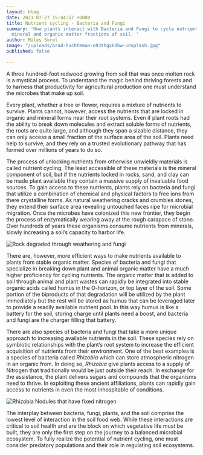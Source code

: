 ```yaml
---
layout: blog
date: 2021-07-27 15:44:57 +0000
title: Nutrient cycling - Bacteria and Fungi
summary: 'How plants interact with Bacteria and Fungi to cycle nutrients from the
  mineral and organic matter fractions of soil. '
author: Miles Sorel
image: "/uploads/brad-huchteman-o93thgx6dbw-unsplash.jpg"
published: false

---
```

A three hundred-foot redwood growing from soil that was once molten rock is a mystical process. To understand the magic behind thriving forests and to harness that productivity for agricultural production one must understand the microbes that make up soil.

Every plant, whether a tree or flower, requires a mixture of nutrients to survive. Plants cannot, however, access the nutrients that are locked in organic and mineral forms near their root systems. Even if plant roots had the ability to break down molecules and extract soluble forms of nutrients, the roots are quite large, and although they span a sizable distance, they can only access a small fraction of the surface area of the soil. Plants need help to survive, and they rely on a trusted evolutionary pathway that has formed over millions of years to do so.

The process of unlocking nutrients from otherwise unwieldly materials is called nutrient cycling. The least accessible of these materials is the mineral component of soil, but if the nutrients locked in rocks, sand, and clay can be made plant available they contain a massive supply of invaluable food sources. To gain access to these nutrients, plants rely on bacteria and fungi that utilize a combination of chemical and physical factors to free ions from there crystalline forms. As natural weathering cracks and crumbles stones, they extend their surface area revealing untouched faces ripe for microbial migration. Once the microbes have colonized this new frontier, they begin the process of enzymatically wearing away at the rough carapace of stone. Over hundreds of years these organisms consume nutrients from minerals, slowly increasing a soil’s capacity to harbor life.

![](/uploads/nutrient-cycling-rock-degrading-from-fungi.jpg "Rock degraded through weathering and fungi")

There are, however, more efficient ways to make nutrients available to plants from stable organic matter. Species of bacteria and fungi that specialize in breaking down plant and animal organic matter have a much higher proficiency for cycling nutrients. The organic matter that is added to soil through animal and plant wastes can rapidly be integrated into stable organic acids called humus in the O-horizon, or top layer of the soil. Some portion of the biproducts of that degradation will be utilized by the plant immediately but the rest will be stored as humus that can be leveraged later to provide a readily available nutrient pool. In this way humus is like a battery for the soil, storing charge until plants need a boost, and bacteria and fungi are the charger filling that battery.

There are also species of bacteria and fungi that take a more unique approach to increasing available nutrients in the soil. These species rely on symbiotic relationships with the plant’s root system to increase the efficient acquisition of nutrients from their environment. One of the best examples is a species of bacteria called _Rhizobia_ which can store atmospheric nitrogen in an organic from. In doing so, _Rhizobia_ give plants access to a supply of Nitrogen that traditionally would be just outside their reach. In exchange for the assistance, the plant delivers sugars and compounds that the organisms need to thrive. In exploiting these ancient affiliations, plants can rapidly gain access to nutrients in even the most inhospitable of conditions.

![](/uploads/nutrient-cycling-rhizobia-fixing-nitrogen.jpg "Rhizobia Nodules that have fixed nitrogen")

The interplay between bacteria, fungi, plants, and the soil comprise the lowest level of interaction in the soil food web. While these interactions are critical to soil health and are the block on which vegetative life must be built, they are only the first step on the journey to a balanced microbial ecosystem. To fully realize the potential of nutrient cycling, one must consider predatory populations and their role in regulating soil ecosystems.
